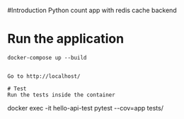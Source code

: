 #Introduction
Python count app with redis cache backend

# Run the application

```
docker-compose up --build


Go to http://localhost/

# Test
Run the tests inside the container
```
docker exec -it hello-api-test pytest --cov=app tests/
```


